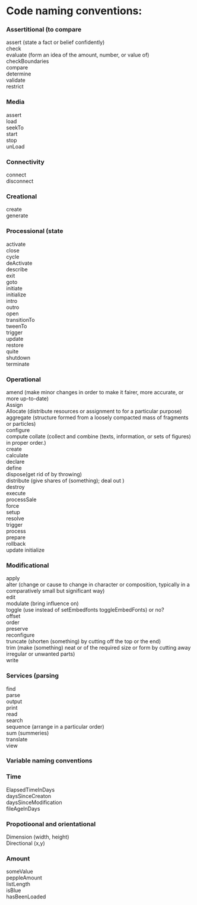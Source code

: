 # Code naming conventions:
  
  
### Assertitional (to compare
assert (state a fact or belief confidently)  
check		  
evaluate (form an idea of the amount, number, or value of)  
checkBoundaries  
compare  
determine  
validate  
restrict  
  
### Media
assert  
load  
seekTo  
start  
stop  
unLoad  
  
### Connectivity
connect  
disconnect  
  
### Creational
create  
generate  
  
### Processional (state
activate  
close  
cycle  
deActivate  
describe  
exit  
goto  
initiate  
initialize  
intro  
outro  
open  
transitionTo  
tweenTo  
trigger  
update  
restore  
quite  
shutdown  
terminate  
  
### Operational
amend (make minor changes in order to make it fairer, more accurate, or more up-to-date)  
Assign  
Allocate (distribute resources or assignment to for a particular purpose)  
aggregate (structure formed from a loosely compacted mass of fragments or particles)  
configure  
compute 
collate (collect and combine (texts, information, or sets of figures) in proper order.)  
create  
calculate  
declare  
define  
dispose(get rid of by throwing)  
distribute (give shares of (something); deal out )  
destroy  
execute  
processSale  
force  
setup  
resolve  
trigger  
process  
prepare  
rollback  
update 
initialize 
  
### Modificational
apply  
alter (change or cause to change in character or composition, typically in a comparatively small but significant way)  
edit  
modulate (bring influence on)  
toggle (use instead of setEmbedfonts toggleEmbedFonts) or no?  
offset  
order  
preserve  
reconfigure  
truncate (shorten (something) by cutting off the top or the end)  
trim (make (something) neat or of the required size or form by cutting away irregular or unwanted parts)  
write  
  
### Services (parsing
find  
parse  
output  
print  
read  
search  
sequence (arrange in a particular order)  
sum (summeries)  
translate  
view  
  
  
  
  
### Variable naming conventions
  
  
### Time
ElapsedTimeInDays  
daysSinceCreaton  
daysSinceModification  
fileAgeInDays  
  
  
### Propotioonal and orientational
  
Dimension (width, height)  
Directional (x,y)  
  
### Amount
  
someValue  
peppleAmount  
listLength  
isBlue  
hasBeenLoaded  